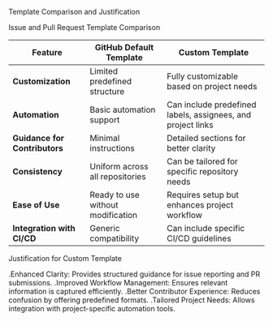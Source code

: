 Template Comparison and Justification

Issue and Pull Request Template Comparison

| Feature | GitHub Default Template | Custom Template |
|---------|-------------------------|----------------|
| **Customization** | Limited predefined structure | Fully customizable based on project needs |
| **Automation** | Basic automation support | Can include predefined labels, assignees, and project links |
| **Guidance for Contributors** | Minimal instructions | Detailed sections for better clarity |
| **Consistency** | Uniform across all repositories | Can be tailored for specific repository needs |
| **Ease of Use** | Ready to use without modification | Requires setup but enhances project workflow |
| **Integration with CI/CD** | Generic compatibility | Can include specific CI/CD guidelines |

Justification for Custom Template

.Enhanced Clarity: Provides structured guidance for issue reporting and PR submissions.
.Improved Workflow Management: Ensures relevant information is captured efficiently.
.Better Contributor Experience: Reduces confusion by offering predefined formats.
.Tailored Project Needs: Allows integration with project-specific automation tools.
